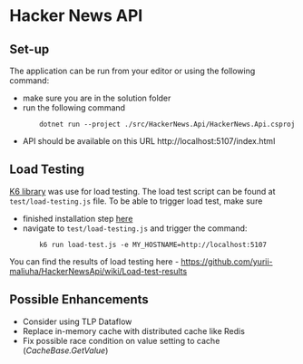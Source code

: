 # Hacker News API

## Set-up
The application can be run from your editor or using the following command:
* make sure you are in the solution folder
* run the following command
	```
		dotnet run --project ./src/HackerNews.Api/HackerNews.Api.csproj
	```
* API should be available on this URL http://localhost:5107/index.html

## Load Testing
[K6 library](https://k6.io/docs/) was use for load testing. The load test script can be found at `test/load-testing.js` file. To be able to trigger load test, make sure
* finished installation step [here](https://k6.io/docs/get-started/installation/)
* navigate to `test/load-testing.js` and trigger the command:
	```
		k6 run load-test.js -e MY_HOSTNAME=http://localhost:5107
	```

You can find the results of load testing here - https://github.com/yurii-maliuha/HackerNewsApi/wiki/Load-test-results


## Possible Enhancements
* Consider using TLP Dataflow
* Replace in-memory cache with distributed cache like Redis
* Fix possible race condition on value setting to cache (_CacheBase.GetValue_)